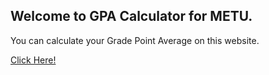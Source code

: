 ## Welcome to GPA Calculator for METU.

You can calculate your Grade Point Average on this website.

<a href="https://keremio.github.io/gpawebsite/about.html" title="GPA Calculator">Click Here!</a>


